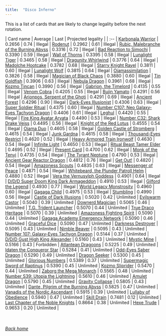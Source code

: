 ```yaml
---
title:  "Disco Inferno"
---
```


This is a list of cards that are likely to change legality before the next rotation.

| Card name | Average | Last | Projected legality |
| :-- |
[Karbonala Warrior](https://db.ygoprodeck.com/card/?search=Karbonala%20Warrior) | 0.2656 | 0.74 | Illegal |
[Rodenut](https://db.ygoprodeck.com/card/?search=Rodenut) | 0.2962 | 0.61 | Illegal |
[Rubic, Malebranche of the Burning Abyss](https://db.ygoprodeck.com/card/?search=Rubic,%20Malebranche%20of%20the%20Burning%20Abyss) | 0.3316 | 0.72 | Illegal |
[Bad Reaction to Simochi](https://db.ygoprodeck.com/card/?search=Bad%20Reaction%20to%20Simochi) | 0.3390 | 0.59 | Illegal |
[Wall of Thorns](https://db.ygoprodeck.com/card/?search=Wall%20of%20Thorns) | 0.3395 | 0.58 | Illegal |
[Lunalight Tiger](https://db.ygoprodeck.com/card/?search=Lunalight%20Tiger) | 0.3465 | 0.58 | Illegal |
[Dragunity Whirlwind](https://db.ygoprodeck.com/card/?search=Dragunity%20Whirlwind) | 0.3776 | 0.64 | Illegal |
[Madolche Hootcake](https://db.ygoprodeck.com/card/?search=Madolche%20Hootcake) | 0.3782 | 0.68 | Illegal |
[Starry Knight Rayel](https://db.ygoprodeck.com/card/?search=Starry%20Knight%20Rayel) | 0.3811 | 0.60 | Illegal |
[Lunalight Wolf](https://db.ygoprodeck.com/card/?search=Lunalight%20Wolf) | 0.3815 | 0.64 | Illegal |
[Ojamassimilation](https://db.ygoprodeck.com/card/?search=Ojamassimilation) | 0.3826 | 0.58 | Illegal |
[Magician of Black Chaos](https://db.ygoprodeck.com/card/?search=Magician%20of%20Black%20Chaos) | 0.3880 | 0.60 | Illegal |
[Tin Goldfish](https://db.ygoprodeck.com/card/?search=Tin%20Goldfish) | 0.3906 | 0.63 | Illegal |
[Nebula Dragon](https://db.ygoprodeck.com/card/?search=Nebula%20Dragon) | 0.3961 | 0.68 | Illegal |
[Kozmo Tincan](https://db.ygoprodeck.com/card/?search=Kozmo%20Tincan) | 0.3990 | 0.56 | Illegal |
[Gabrion, the Timelord](https://db.ygoprodeck.com/card/?search=Gabrion,%20the%20Timelord) | 0.4135 | 0.55 | Illegal |
[Venom Cobra](https://db.ygoprodeck.com/card/?search=Venom%20Cobra) | 0.4205 | 0.55 | Illegal |
[Bujin Yamato](https://db.ygoprodeck.com/card/?search=Bujin%20Yamato) | 0.4291 | 0.56 | Illegal |
[Arionpos, Serpent of the Ghoti](https://db.ygoprodeck.com/card/?search=Arionpos,%20Serpent%20of%20the%20Ghoti) | 0.4291 | 0.69 | Illegal |
[Ancient Forest](https://db.ygoprodeck.com/card/?search=Ancient%20Forest) | 0.4296 | 0.90 | Illegal |
[Dark-Eyes Illusionist](https://db.ygoprodeck.com/card/?search=Dark-Eyes%20Illusionist) | 0.4306 | 0.63 | Illegal |
[Super Soldier Ritual](https://db.ygoprodeck.com/card/?search=Super%20Soldier%20Ritual) | 0.4375 | 0.60 | Illegal |
[Number C107: Neo Galaxy-Eyes Tachyon Dragon](https://db.ygoprodeck.com/card/?search=Number%20C107:%20Neo%20Galaxy-Eyes%20Tachyon%20Dragon) | 0.4406 | 0.61 | Illegal |
[Leghul](https://db.ygoprodeck.com/card/?search=Leghul) | 0.4420 | 0.55 | Illegal |
[Fire King Avatar Arvata](https://db.ygoprodeck.com/card/?search=Fire%20King%20Avatar%20Arvata) | 0.4490 | 0.53 | Illegal |
[Number C32: Shark Drake Veiss](https://db.ygoprodeck.com/card/?search=Number%20C32:%20Shark%20Drake%20Veiss) | 0.4495 | 0.56 | Illegal |
[Knight of the Red Lotus](https://db.ygoprodeck.com/card/?search=Knight%20of%20the%20Red%20Lotus) | 0.4555 | 0.54 | Illegal |
[Ojama Duo](https://db.ygoprodeck.com/card/?search=Ojama%20Duo) | 0.4605 | 0.58 | Illegal |
[Golden Castle of Stromberg](https://db.ygoprodeck.com/card/?search=Golden%20Castle%20of%20Stromberg) | 0.4615 | 0.54 | Illegal |
[Junk Gardna](https://db.ygoprodeck.com/card/?search=Junk%20Gardna) | 0.4615 | 0.58 | Illegal |
[Thousand-Eyes Restrict](https://db.ygoprodeck.com/card/?search=Thousand-Eyes%20Restrict) | 0.4620 | 0.52 | Illegal |
[Heavy Armored Train Ironwolf](https://db.ygoprodeck.com/card/?search=Heavy%20Armored%20Train%20Ironwolf) | 0.4630 | 0.54 | Illegal |
[Infinite Light](https://db.ygoprodeck.com/card/?search=Infinite%20Light) | 0.4650 | 0.53 | Illegal |
[Ritual Beast Tamer Elder](https://db.ygoprodeck.com/card/?search=Ritual%20Beast%20Tamer%20Elder) | 0.4695 | 0.52 | Illegal |
[Present Card](https://db.ygoprodeck.com/card/?search=Present%20Card) | 0.4700 | 0.62 | Illegal |
[Monk of the Tenyi](https://db.ygoprodeck.com/card/?search=Monk%20of%20the%20Tenyi) | 0.4735 | 0.54 | Illegal |
[The Tyrant Neptune](https://db.ygoprodeck.com/card/?search=The%20Tyrant%20Neptune) | 0.4790 | 0.53 | Illegal |
[Ancient Gear Reactor Dragon](https://db.ygoprodeck.com/card/?search=Ancient%20Gear%20Reactor%20Dragon) | 0.4812 | 0.76 | Illegal |
[Get Out!](https://db.ygoprodeck.com/card/?search=Get%20Out!) | 0.4820 | 0.54 | Illegal |
[Amazoness Scouts](https://db.ygoprodeck.com/card/?search=Amazoness%20Scouts) | 0.4835 | 0.63 | Illegal |
[Messenger of Peace](https://db.ygoprodeck.com/card/?search=Messenger%20of%20Peace) | 0.4871 | 0.54 | Illegal |
[Whitebeard, the Plunder Patroll Helm](https://db.ygoprodeck.com/card/?search=Whitebeard,%20the%20Plunder%20Patroll%20Helm) | 0.4880 | 0.52 | Illegal |
[Vera the Vernusylph Goddess](https://db.ygoprodeck.com/card/?search=Vera%20the%20Vernusylph%20Goddess) | 0.4901 | 0.64 | Illegal |
[D/D/D Super Doom King Dark Armageddon](https://db.ygoprodeck.com/card/?search=D/D/D%20Super%20Doom%20King%20Dark%20Armageddon) | 0.4910 | 0.53 | Illegal |
[Gilford the Legend](https://db.ygoprodeck.com/card/?search=Gilford%20the%20Legend) | 0.4930 | 0.77 | Illegal |
[World Legacy Monstrosity](https://db.ygoprodeck.com/card/?search=World%20Legacy%20Monstrosity) | 0.4960 | 0.60 | Illegal |
[Gagaga Child](https://db.ygoprodeck.com/card/?search=Gagaga%20Child) | 0.4975 | 0.53 | Illegal |
[Stumbling](https://db.ygoprodeck.com/card/?search=Stumbling) | 0.4990 | 0.56 | Illegal |
[Castle of Dark Illusions](https://db.ygoprodeck.com/card/?search=Castle%20of%20Dark%20Illusions) | 0.5020 | 0.42 | Unlimited |
[Evilswarm Castor](https://db.ygoprodeck.com/card/?search=Evilswarm%20Castor) | 0.5040 | 0.39 | Unlimited |
[Downerd Magician](https://db.ygoprodeck.com/card/?search=Downerd%20Magician) | 0.5065 | 0.46 | Unlimited |
[T.G. Trident Launcher](https://db.ygoprodeck.com/card/?search=T.G.%20Trident%20Launcher) | 0.5070 | 0.44 | Unlimited |
[True Draco Heritage](https://db.ygoprodeck.com/card/?search=True%20Draco%20Heritage) | 0.5070 | 0.39 | Unlimited |
[Amazoness Fighting Spirit](https://db.ygoprodeck.com/card/?search=Amazoness%20Fighting%20Spirit) | 0.5090 | 0.44 | Unlimited |
[Gagaga Academy Emergency Network](https://db.ygoprodeck.com/card/?search=Gagaga%20Academy%20Emergency%20Network) | 0.5090 | 0.46 | Unlimited |
[Graceful Dice](https://db.ygoprodeck.com/card/?search=Graceful%20Dice) | 0.5090 | 0.47 | Unlimited |
[Darkness Destroyer](https://db.ygoprodeck.com/card/?search=Darkness%20Destroyer) | 0.5095 | 0.43 | Unlimited |
[Nimble Beaver](https://db.ygoprodeck.com/card/?search=Nimble%20Beaver) | 0.5095 | 0.43 | Unlimited |
[Number 107: Galaxy-Eyes Tachyon Dragon](https://db.ygoprodeck.com/card/?search=Number%20107:%20Galaxy-Eyes%20Tachyon%20Dragon) | 0.5144 | 0.37 | Unlimited |
[D/D/D Gust High King Alexander](https://db.ygoprodeck.com/card/?search=D/D/D%20Gust%20High%20King%20Alexander) | 0.5160 | 0.43 | Unlimited |
[Mystic Mine](https://db.ygoprodeck.com/card/?search=Mystic%20Mine) | 0.5166 | 0.43 | Forbidden |
[Atlantean Dragoons](https://db.ygoprodeck.com/card/?search=Atlantean%20Dragoons) | 0.5225 | 0.49 | Unlimited |
[Idaten the Conqueror Star](https://db.ygoprodeck.com/card/?search=Idaten%20the%20Conqueror%20Star) | 0.5284 | 0.41 | Unlimited |
[Odd-Eyes Saber Dragon](https://db.ygoprodeck.com/card/?search=Odd-Eyes%20Saber%20Dragon) | 0.5290 | 0.49 | Unlimited |
[Dragon Seeker](https://db.ygoprodeck.com/card/?search=Dragon%20Seeker) | 0.5300 | 0.45 | Unlimited |
[Glorious Numbers](https://db.ygoprodeck.com/card/?search=Glorious%20Numbers) | 0.5389 | 0.37 | Unlimited |
[Supermagic Sword of Raptinus](https://db.ygoprodeck.com/card/?search=Supermagic%20Sword%20of%20Raptinus) | 0.5390 | 0.45 | Unlimited |
[Kozmo Sliprider](https://db.ygoprodeck.com/card/?search=Kozmo%20Sliprider) | 0.5470 | 0.44 | Unlimited |
[Zaborg the Mega Monarch](https://db.ygoprodeck.com/card/?search=Zaborg%20the%20Mega%20Monarch) | 0.5565 | 0.48 | Unlimited |
[Number S39: Utopia the Lightning](https://db.ygoprodeck.com/card/?search=Number%20S39:%20Utopia%20the%20Lightning) | 0.5610 | 0.46 | Unlimited |
[Amulet Dragon](https://db.ygoprodeck.com/card/?search=Amulet%20Dragon) | 0.5790 | 0.45 | Unlimited |
[Gravity Collapse](https://db.ygoprodeck.com/card/?search=Gravity%20Collapse) | 0.5805 | 0.43 | Unlimited |
[Dante, Pilgrim of the Burning Abyss](https://db.ygoprodeck.com/card/?search=Dante,%20Pilgrim%20of%20the%20Burning%20Abyss) | 0.5825 | 0.47 | Unlimited |
[Vanadis of the Nordic Ascendant](https://db.ygoprodeck.com/card/?search=Vanadis%20of%20the%20Nordic%20Ascendant) | 0.5915 | 0.39 | Unlimited |
[Lullaby of Obedience](https://db.ygoprodeck.com/card/?search=Lullaby%20of%20Obedience) | 0.5940 | 0.47 | Unlimited |
[Skill Drain](https://db.ygoprodeck.com/card/?search=Skill%20Drain) | 0.7481 | 0.12 | Unlimited |
[Last Chapter of the Noble Knights](https://db.ygoprodeck.com/card/?search=Last%20Chapter%20of%20the%20Noble%20Knights) | 0.8664 | 0.38 | Unlimited |
[Hexe Trude](https://db.ygoprodeck.com/card/?search=Hexe%20Trude) | 0.9653 | 0.20 | Unlimited |

<br>

###### [Back home](index)